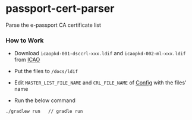 # passport-cert-parser

Parse the e-passport CA certificate list

### How to Work

- Download `icaopkd-001-dsccrl-xxx.ldif` and `icaopkd-002-ml-xxx.ldif` from [ICAO](https://download.pkd.icao.int/download)

- Put the files to `/docs/ldif`

- Edit `MASTER_LIST_FILE_NAME` and `CRL_FILE_NAME` of [Config](https://github.com/duanyytop/passport-cert-parser/blob/main/src/main/java/dev/gw/Config.java) with the files' name

- Run the below command

```
./gradlew run   // gradle run
```